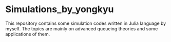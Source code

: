 # Simulations_by_yongkyu
This repository contains some simulation codes written in Julia language by myself. The topics are mainly on advanced queueing theories and some applications of them.
